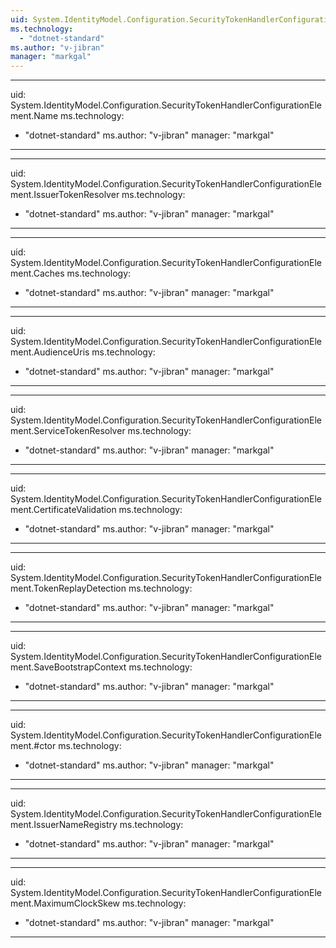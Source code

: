 ```yaml
---
uid: System.IdentityModel.Configuration.SecurityTokenHandlerConfigurationElement
ms.technology: 
  - "dotnet-standard"
ms.author: "v-jibran"
manager: "markgal"
---
```


---
uid: System.IdentityModel.Configuration.SecurityTokenHandlerConfigurationElement.Name
ms.technology: 
  - "dotnet-standard"
ms.author: "v-jibran"
manager: "markgal"
---

---
uid: System.IdentityModel.Configuration.SecurityTokenHandlerConfigurationElement.IssuerTokenResolver
ms.technology: 
  - "dotnet-standard"
ms.author: "v-jibran"
manager: "markgal"
---

---
uid: System.IdentityModel.Configuration.SecurityTokenHandlerConfigurationElement.Caches
ms.technology: 
  - "dotnet-standard"
ms.author: "v-jibran"
manager: "markgal"
---

---
uid: System.IdentityModel.Configuration.SecurityTokenHandlerConfigurationElement.AudienceUris
ms.technology: 
  - "dotnet-standard"
ms.author: "v-jibran"
manager: "markgal"
---

---
uid: System.IdentityModel.Configuration.SecurityTokenHandlerConfigurationElement.ServiceTokenResolver
ms.technology: 
  - "dotnet-standard"
ms.author: "v-jibran"
manager: "markgal"
---

---
uid: System.IdentityModel.Configuration.SecurityTokenHandlerConfigurationElement.CertificateValidation
ms.technology: 
  - "dotnet-standard"
ms.author: "v-jibran"
manager: "markgal"
---

---
uid: System.IdentityModel.Configuration.SecurityTokenHandlerConfigurationElement.TokenReplayDetection
ms.technology: 
  - "dotnet-standard"
ms.author: "v-jibran"
manager: "markgal"
---

---
uid: System.IdentityModel.Configuration.SecurityTokenHandlerConfigurationElement.SaveBootstrapContext
ms.technology: 
  - "dotnet-standard"
ms.author: "v-jibran"
manager: "markgal"
---

---
uid: System.IdentityModel.Configuration.SecurityTokenHandlerConfigurationElement.#ctor
ms.technology: 
  - "dotnet-standard"
ms.author: "v-jibran"
manager: "markgal"
---

---
uid: System.IdentityModel.Configuration.SecurityTokenHandlerConfigurationElement.IssuerNameRegistry
ms.technology: 
  - "dotnet-standard"
ms.author: "v-jibran"
manager: "markgal"
---

---
uid: System.IdentityModel.Configuration.SecurityTokenHandlerConfigurationElement.MaximumClockSkew
ms.technology: 
  - "dotnet-standard"
ms.author: "v-jibran"
manager: "markgal"
---
